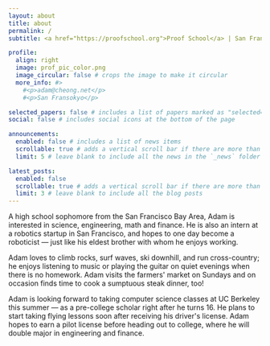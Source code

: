 ```yaml
---
layout: about
title: about
permalink: /
subtitle: <a href="https://proofschool.org">Proof School</a> | San Francisco, California | adam@cheong.net

profile:
  align: right
  image: prof_pic_color.png
  image_circular: false # crops the image to make it circular
  more_info: #>
    #<p>adam@cheong.net</p>
    #<p>San Fransokyo</p>

selected_papers: false # includes a list of papers marked as "selected={true}"
social: false # includes social icons at the bottom of the page

announcements:
  enabled: false # includes a list of news items
  scrollable: true # adds a vertical scroll bar if there are more than 3 news items
  limit: 5 # leave blank to include all the news in the `_news` folder

latest_posts:
  enabled: false
  scrollable: true # adds a vertical scroll bar if there are more than 3 new posts items
  limit: 3 # leave blank to include all the blog posts
---
```


A high school sophomore from the San Francisco Bay Area, Adam is interested in science, engineering, math and finance. He is also an intern at a robotics startup in San Francisco, and hopes to one day become a roboticist — just like his eldest brother with whom he enjoys working.

Adam loves to climb rocks, surf waves, ski downhill, and run cross-country; he enjoys listening to music or playing the guitar on quiet evenings when there is no homework. Adam visits the farmers' market on Sundays and on occasion finds time to cook a sumptuous steak dinner, too!

Adam is looking forward to taking computer science classes at UC Berkeley this summer — as a pre-college scholar right after he turns 16. He plans to start taking flying lessons soon after receiving his driver's license. Adam hopes to earn a pilot license before heading out to college, where he will double major in engineering and finance.
